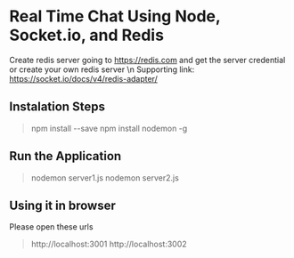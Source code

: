 # Real Time Chat Using Node, Socket.io, and Redis
Create redis server going to https://redis.com and get the server credential or create your own redis server
\n Supporting link: https://socket.io/docs/v4/redis-adapter/
## Instalation Steps
> npm install --save
>npm install nodemon -g

## Run the Application
> nodemon server1.js
> nodemon server2.js

## Using it in browser
Please open these urls
> http://localhost:3001
> http://localhost:3002
